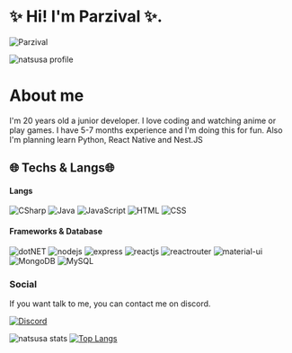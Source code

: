 # ✨ Hi! I'm Parzival ✨.
<img src="https://readme-typing-svg.herokuapp.com?size=20&width=1024&lines=🖥️+I+am+a+Jr.+Front-End+developer+with+several+months+of+experience.+🖥️" alt="Parzival" />


![natsusa profile](https://komarev.com/ghpvc/?username=Parzivxll&color=blueviolet)

# About me
I'm 20 years old a junior developer. I love coding and watching anime or play games. I have 5-7 months experience and I'm doing this for fun. Also I'm planning learn Python, React Native and Nest.JS

## 🌐 Techs & Langs🌐
#### Langs
![CSharp](https://img.shields.io/badge/C%23-239120?style=for-the-badge&logo=c-sharp&logoColor=white) ![Java](https://img.shields.io/badge/Java-ED8B00?style=for-the-badge&logo=java&logoColor=white) ![JavaScript](https://img.shields.io/badge/JavaScript-323330?style=for-the-badge&logo=javascript&logoColor=F7DF1E) ![HTML](https://img.shields.io/badge/HTML5-E34F26?style=for-the-badge&logo=html5&logoColor=white) ![CSS](https://img.shields.io/badge/CSS3-1572B6?style=for-the-badge&logo=css3&logoColor=white)
#### Frameworks & Database
![dotNET](https://img.shields.io/badge/.NET-512BD4?style=for-the-badge&logo=dotnet&logoColor=white) ![nodejs](https://img.shields.io/badge/Node.js-339933?style=for-the-badge&logo=nodedotjs&logoColor=white) ![express](https://img.shields.io/badge/Express.js-000000?style=for-the-badge&logo=express&logoColor=white) ![reactjs](https://img.shields.io/badge/React-20232A?style=for-the-badge&logo=react&logoColor=61DAFB) ![reactrouter](https://img.shields.io/badge/React_Router-CA4245?style=for-the-badge&logo=react-router&logoColor=white) ![material-ui](https://img.shields.io/badge/Material%20UI-007FFF?style=for-the-badge&logo=mui&logoColor=white) ![MongoDB](https://img.shields.io/badge/MongoDB-4EA94B?style=for-the-badge&logo=mongodb&logoColor=white) ![MySQL](https://img.shields.io/badge/MySQL-005C84?style=for-the-badge&logo=mysql&logoColor=white)

### Social
If you want talk to me, you can contact me on discord.

[![Discord](https://img.shields.io/badge/Discord-7289DA?style=for-the-badge&logo=discord&logoColor=white)](https://discord.com/users/945275057406627910)


![natsusa stats](https://github-readme-stats.vercel.app/api?username=Parzivxll&show_icons=true&bg_color=353535&text_color=ABABAB&title_color=BC25E9&icon_color=BC25E9) [![Top Langs](https://github-readme-stats.vercel.app/api/top-langs/?username=Parzivxll&layout=compact&bg_color=353535&text_color=ABABAB&title_color=BC25E9&)](https://github.com/Parzivxll)

